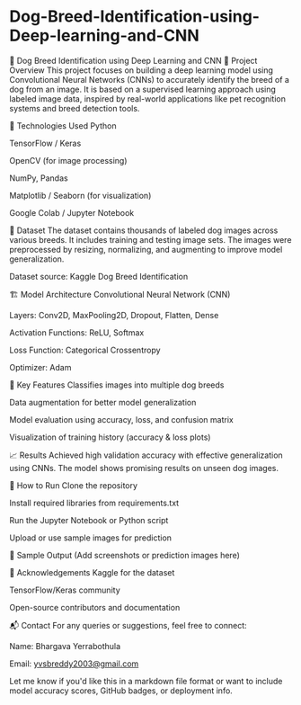 # Dog-Breed-Identification-using-Deep-learning-and-CNN
🐶 Dog Breed Identification using Deep Learning and CNN
📌 Project Overview
This project focuses on building a deep learning model using Convolutional Neural Networks (CNNs) to accurately identify the breed of a dog from an image. It is based on a supervised learning approach using labeled image data, inspired by real-world applications like pet recognition systems and breed detection tools.

🧠 Technologies Used
Python

TensorFlow / Keras

OpenCV (for image processing)

NumPy, Pandas

Matplotlib / Seaborn (for visualization)

Google Colab / Jupyter Notebook

📂 Dataset
The dataset contains thousands of labeled dog images across various breeds. It includes training and testing image sets. The images were preprocessed by resizing, normalizing, and augmenting to improve model generalization.

Dataset source: Kaggle Dog Breed Identification

🏗️ Model Architecture
Convolutional Neural Network (CNN)

Layers: Conv2D, MaxPooling2D, Dropout, Flatten, Dense

Activation Functions: ReLU, Softmax

Loss Function: Categorical Crossentropy

Optimizer: Adam

🎯 Key Features
Classifies images into multiple dog breeds

Data augmentation for better model generalization

Model evaluation using accuracy, loss, and confusion matrix

Visualization of training history (accuracy & loss plots)

📈 Results
Achieved high validation accuracy with effective generalization using CNNs. The model shows promising results on unseen dog images.

🚀 How to Run
Clone the repository

Install required libraries from requirements.txt

Run the Jupyter Notebook or Python script

Upload or use sample images for prediction

📸 Sample Output
(Add screenshots or prediction images here)

🤝 Acknowledgements
Kaggle for the dataset

TensorFlow/Keras community

Open-source contributors and documentation

📬 Contact
For any queries or suggestions, feel free to connect:

Name: Bhargava Yerrabothula

Email: yvsbreddy2003@gmail.com

Let me know if you'd like this in a markdown file format or want to include model accuracy scores, GitHub badges, or deployment info.
